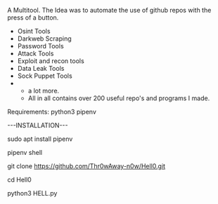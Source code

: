 A Multitool.
The Idea was to automate the use of github repos with the press of a button.
- Osint Tools
- Darkweb Scraping
- Password Tools
- Attack Tools
- Exploit and recon tools
- Data Leak Tools
- Sock Puppet Tools
- + a lot more.
  + All in all contains over 200 useful repo's and programs I made. 



Requirements:
python3
pipenv

---INSTALLATION---

sudo apt install pipenv

pipenv shell

git clone https://github.com/Thr0wAway-n0w/Hell0.git

cd Hell0

python3 HELL.py
